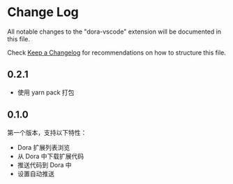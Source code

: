 # Change Log

All notable changes to the "dora-vscode" extension will be documented in this file.

Check [Keep a Changelog](http://keepachangelog.com/) for recommendations on how to structure this file.

 
## 0.2.1
- 使用 yarn pack 打包

## 0.1.0
第一个版本，支持以下特性：
 - Dora 扩展列表浏览
 - 从 Dora 中下载扩展代码
 - 推送代码到 Dora 中
 - 设置自动推送
